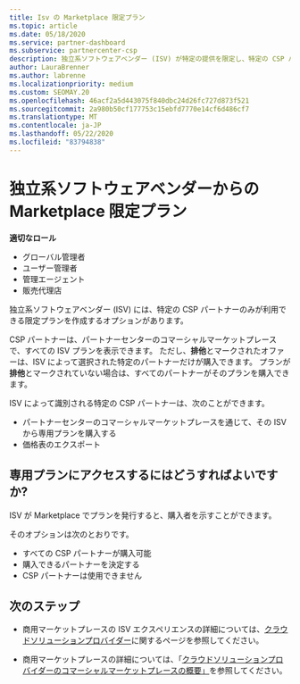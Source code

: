 ```yaml
---
title: Isv の Marketplace 限定プラン
ms.topic: article
ms.date: 05/18/2020
ms.service: partner-dashboard
ms.subservice: partnercenter-csp
description: 独立系ソフトウェアベンダー (ISV) が特定の提供を限定し、特定の CSP パートナーだけが使用できるようにする方法について説明します。
author: LauraBrenner
ms.author: labrenne
ms.localizationpriority: medium
ms.custom: SEOMAY.20
ms.openlocfilehash: 46acf2a5d443075f840dbc24d26fc727d873f521
ms.sourcegitcommit: 2a980b50cf177753c15ebfd7770e14cf6d486cf7
ms.translationtype: MT
ms.contentlocale: ja-JP
ms.lasthandoff: 05/22/2020
ms.locfileid: "83794838"
---
```

# <a name="marketplace-exclusive-offers-from-independent-software-vendors"></a>独立系ソフトウェアベンダーからの Marketplace 限定プラン

**適切なロール**

- グローバル管理者
- ユーザー管理者
- 管理エージェント
- 販売代理店

独立系ソフトウェアベンダー (ISV) には、特定の CSP パートナーのみが利用できる限定プランを作成するオプションがあります。

CSP パートナーは、パートナーセンターのコマーシャルマーケットプレースで、すべての ISV プランを表示できます。 ただし、**排他**とマークされたオファーは、ISV によって選択された特定のパートナーだけが購入できます。 プランが**排他**とマークされていない場合は、すべてのパートナーがそのプランを購入できます。

ISV によって識別される特定の CSP パートナーは、次のことができます。

- パートナーセンターのコマーシャルマーケットプレースを通じて、その ISV から専用プランを購入する
- 価格表のエクスポート

## <a name="how-do-you-gain-access-to-exclusive-offers"></a>専用プランにアクセスするにはどうすればよいですか?

ISV が Marketplace でプランを発行すると、購入者を示すことができます。

そのオプションは次のとおりです。

- すべての CSP パートナーが購入可能
- 購入できるパートナーを決定する
- CSP パートナーは使用できません

## <a name="next-steps"></a>次のステップ

- 商用マーケットプレースの ISV エクスペリエンスの詳細については、[クラウドソリューションプロバイダー](https://docs.microsoft.com/azure/marketplace/cloud-solution-providers)に関するページを参照してください。

- 商用マーケットプレースの詳細については、「[クラウドソリューションプロバイダーのコマーシャルマーケットプレースの概要」](csp-commercial-marketplace-overview.md)を参照してください。
